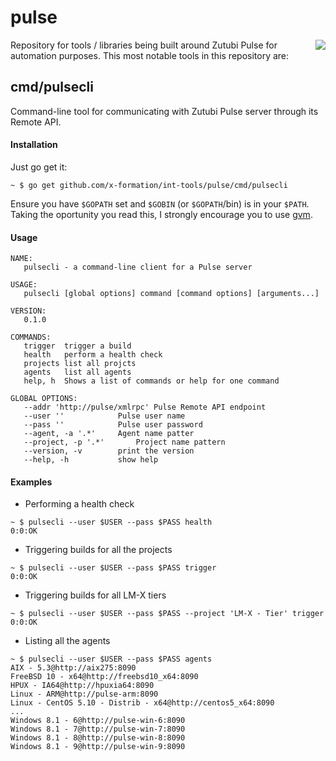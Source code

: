 pulse
=====

<img src="http://zutubi.com/site_media/images/zutubi.png" align="right"><p>Repository for tools / libraries being built around Zutubi Pulse for automation purposes. This most notable tools in this repository are:</p>

## cmd/pulsecli

Command-line tool for communicating with Zutubi Pulse server through its Remote API.

#### Installation

Just go get it:

```
~ $ go get github.com/x-formation/int-tools/pulse/cmd/pulsecli
```

Ensure you have `$GOPATH` set and `$GOBIN` (or `$GOPATH`/bin) is in your `$PATH`. Taking the oportunity you read this, I strongly encourage you to use [gvm](https://github.com/moovweb/gvm).

#### Usage

```
NAME:
   pulsecli - a command-line client for a Pulse server

USAGE:
   pulsecli [global options] command [command options] [arguments...]

VERSION:
   0.1.0

COMMANDS:
   trigger	trigger a build
   health	perform a health check
   projects	list all projcts
   agents	list all agents
   help, h	Shows a list of commands or help for one command

GLOBAL OPTIONS:
   --addr 'http://pulse/xmlrpc'	Pulse Remote API endpoint
   --user ''			Pulse user name
   --pass ''			Pulse user password
   --agent, -a '.*'		Agent name patter
   --project, -p '.*'		Project name pattern
   --version, -v		print the version
   --help, -h			show help
```

#### Examples

* Performing a health check

```
~ $ pulsecli --user $USER --pass $PASS health
0:0:OK
```

* Triggering builds for all the projects

```
~ $ pulsecli --user $USER --pass $PASS trigger
0:0:OK
```

* Triggering builds for all LM-X tiers

```
~ $ pulsecli --user $USER --pass $PASS --project 'LM-X - Tier' trigger
0:0:OK
```

* Listing all the agents

```
~ $ pulsecli --user $USER --pass $PASS agents
AIX - 5.3@http://aix275:8090
FreeBSD 10 - x64@http://freebsd10_x64:8090
HPUX - IA64@http://hpuxia64:8090
Linux - ARM@http://pulse-arm:8090
Linux - CentOS 5.10 - Distrib - x64@http://centos5_x64:8090
...
Windows 8.1 - 6@http://pulse-win-6:8090
Windows 8.1 - 7@http://pulse-win-7:8090
Windows 8.1 - 8@http://pulse-win-8:8090
Windows 8.1 - 9@http://pulse-win-9:8090
```
